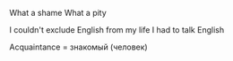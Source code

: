 
What a shame 
What a pity 

I couldn't exclude English from my life
I had to talk English 

Acquaintance = знакомый (человек)
